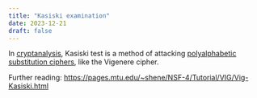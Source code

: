 ```yaml
---
title: "Kasiski examination"
date: 2023-12-21
draft: false
---
```

In [cryptanalysis](/cryptanalysis),
Kasiski test is a method of attacking
[polyalphabetic substitution ciphers](/polyalphabetic-ciphers),
like the Vigenere cipher.

Further reading:
https://pages.mtu.edu/~shene/NSF-4/Tutorial/VIG/Vig-Kasiski.html
